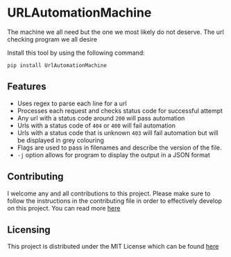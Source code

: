 # URLAutomationMachine

The machine we all need but the one we most likely do not deserve. The url checking program we all desire

Install this tool by using the following command:

```pip install UrlAutomationMachine```

## Features

- Uses regex to parse each line for a url
- Processes each request and checks status code for successful attempt
- Any url with a status code around ```200``` will pass automation
- Urls with a status code of ```404``` or ```400``` will fail automation
- Urls with a status code that is unknown ```403``` will fail automation but will be displayed in grey colouring
- Flags are used to pass in filenames and describe the version of the file.
- ```-j``` option allows for program to display the output in a JSON format

## Contributing

I welcome any and all contributions to this project. Please make sure to follow the instructions in the contributing
file in order to effectively develop on this project.
You can read more [here](CONTRIBUTING)

## Licensing

This project is distributed under the MIT License which can be found [here](LICENSE)
